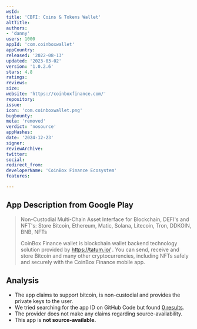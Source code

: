 ```yaml
---
wsId: 
title: 'CBFI: Coins & Tokens Wallet'
altTitle: 
authors:
- 'danny'
users: 1000
appId: 'com.coinboxwallet'
appCountry: 
released: '2022-08-13'
updated: '2023-03-02'
version: '1.0.2.6'
stars: 4.8
ratings: 
reviews: 
size: 
website: 'https://coinboxfinance.com/'
repository: 
issue: 
icon: 'com.coinboxwallet.png'
bugbounty: 
meta: 'removed'
verdict: 'nosource'
appHashes: 
date: '2024-12-23'
signer: 
reviewArchive: 
twitter: 
social: 
redirect_from: 
developerName: 'CoinBox Finance Ecosystem'
features: 

---
```


## App Description from Google Play

> Non-Custodial Multi-Chain Asset Interface for Blockchain, DEFI's and NFT's: Store Bitcoin, Ethereum, Matic, Solana, Litecoin, Tron, DDKOIN, BNB, NFTs
>
> CoinBox Finance wallet is blockchain wallet backend technology solution provided by https://tatum.io/ . You can send, receive and store Bitcoin and many other cryptocurrencies, including NFTs safely and securely with the CoinBox Finance mobile app.

## Analysis 

- The app claims to support bitcoin, is non-custodial and provides the private keys to the user.
- We tried searching for the app ID on GitHub Code but found [0 results](https://github.com/search?q=com.coinboxwallet&type=code).
- The provider does not make any claims regarding source-availability. 
- This app is **not source-available.**